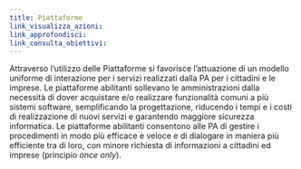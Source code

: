 ```yaml
---
title: Piattaforme
link_visualizza_azioni:
link_approfondisci:
link_consulta_obiettivi:
---
```


Attraverso l’utilizzo delle Piattaforme si favorisce l’attuazione di un modello
uniforme di interazione per i servizi realizzati dalla PA per i cittadini e le
imprese. Le piattaforme abilitanti sollevano le amministrazioni dalla necessità
di dover acquistare e/o realizzare funzionalità comuni a più sistemi software,
semplificando la progettazione, riducendo i tempi e i costi di realizzazione di
nuovi servizi e garantendo maggiore sicurezza informatica.
Le piattaforme abilitanti consentono alle PA di gestire i procedimenti in modo
più efficace e veloce e di dialogare in maniera più efficiente tra di loro, con
minore richiesta di informazioni a cittadini ed imprese (principio _once only_).

